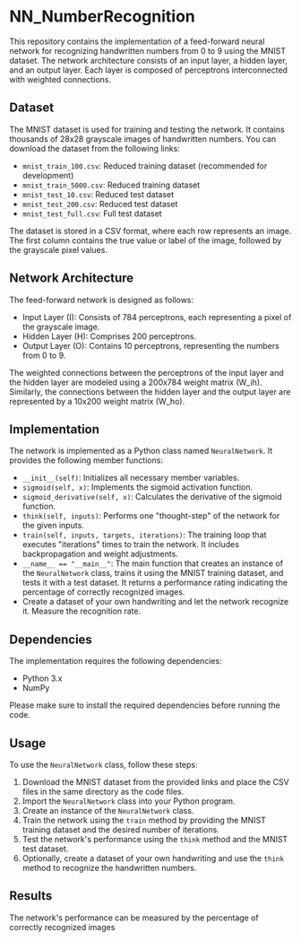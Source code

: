 # NN_NumberRecognition

This repository contains the implementation of a feed-forward neural network for recognizing handwritten numbers from 0 to 9 using the MNIST dataset. The network architecture consists of an input layer, a hidden layer, and an output layer. Each layer is composed of perceptrons interconnected with weighted connections.

## Dataset

The MNIST dataset is used for training and testing the network. It contains thousands of 28x28 grayscale images of handwritten numbers. You can download the dataset from the following links:

- `mnist_train_100.csv`: Reduced training dataset (recommended for development)
- `mnist_train_5000.csv`: Reduced training dataset
- `mnist_test_10.csv`: Reduced test dataset
- `mnist_test_200.csv`: Reduced test dataset
- `mnist_test_full.csv`: Full test dataset

The dataset is stored in a CSV format, where each row represents an image. The first column contains the true value or label of the image, followed by the grayscale pixel values.

## Network Architecture

The feed-forward network is designed as follows:

- Input Layer (I): Consists of 784 perceptrons, each representing a pixel of the grayscale image.
- Hidden Layer (H): Comprises 200 perceptrons.
- Output Layer (O): Contains 10 perceptrons, representing the numbers from 0 to 9.

The weighted connections between the perceptrons of the input layer and the hidden layer are modeled using a 200x784 weight matrix (W_ih). Similarly, the connections between the hidden layer and the output layer are represented by a 10x200 weight matrix (W_ho).

## Implementation

The network is implemented as a Python class named `NeuralNetwork`. It provides the following member functions:

- `__init__(self)`: Initializes all necessary member variables.
- `sigmoid(self, x)`: Implements the sigmoid activation function.
- `sigmoid_derivative(self, x)`: Calculates the derivative of the sigmoid function.
- `think(self, inputs)`: Performs one "thought-step" of the network for the given inputs.
- `train(self, inputs, targets, iterations)`: The training loop that executes "iterations" times to train the network. It includes backpropagation and weight adjustments.
- `__name__ == "__main__"`: The main function that creates an instance of the `NeuralNetwork` class, trains it using the MNIST training dataset, and tests it with a test dataset. It returns a performance rating indicating the percentage of correctly recognized images.
- Create a dataset of your own handwriting and let the network recognize it. Measure the recognition rate.

## Dependencies

The implementation requires the following dependencies:

- Python 3.x
- NumPy

Please make sure to install the required dependencies before running the code.

## Usage

To use the `NeuralNetwork` class, follow these steps:

1. Download the MNIST dataset from the provided links and place the CSV files in the same directory as the code files.
2. Import the `NeuralNetwork` class into your Python program.
3. Create an instance of the `NeuralNetwork` class.
4. Train the network using the `train` method by providing the MNIST training dataset and the desired number of iterations.
5. Test the network's performance using the `think` method and the MNIST test dataset.
6. Optionally, create a dataset of your own handwriting and use the `think` method to recognize the handwritten numbers.

## Results

The network's performance can be measured by the percentage of correctly recognized images
